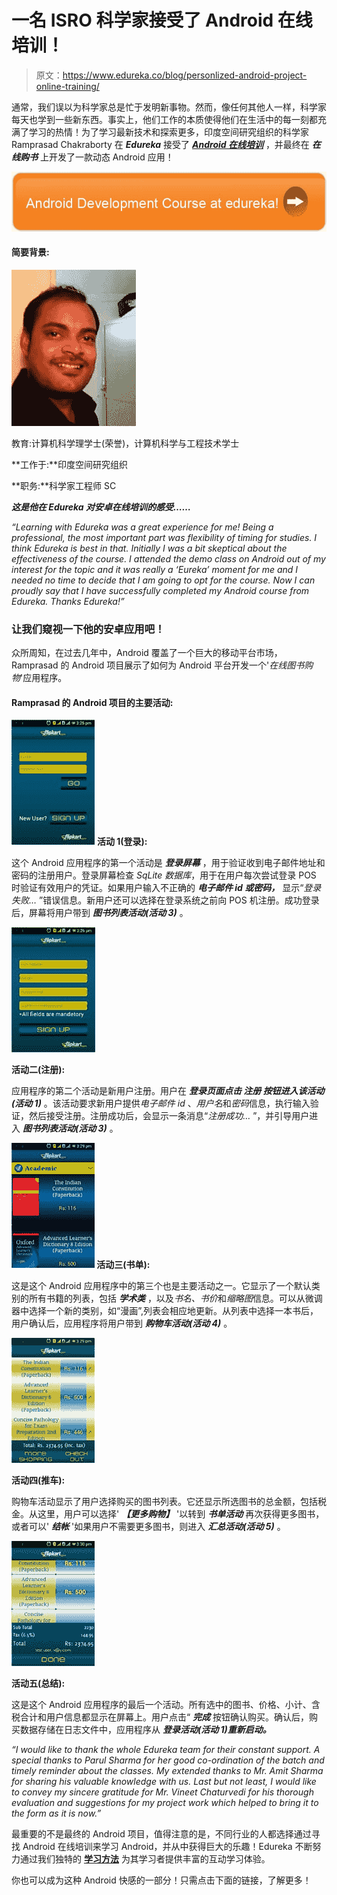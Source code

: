 # 一名 ISRO 科学家接受了 Android 在线培训！

> 原文：<https://www.edureka.co/blog/personlized-android-project-online-training/>

通常，我们误以为科学家总是忙于发明新事物。然而，像任何其他人一样，科学家每天也学到一些新东西。事实上，他们工作的本质使得他们在生活中的每一刻都充满了学习的热情！为了学习最新技术和探索更多，印度空间研究组织的科学家 Ramprasad Chakraborty 在 ***Edureka*** 接受了 [***Android 在线培训***](https://www.edureka.co/android-development-certification-course) ，并最终在 ***在线购书*** 上开发了一款动态 Android 应用！

[![Android Development course at edureka](img/e61ac519156cd49e3e68699b30612f9c.png "Android Development course at edureka")](https://www.edureka.co/android-development-certification-course)

#### 简要背景:

![Android Online Training](img/3c859f23d21f574daa7495c370dd16bd.png "Android Online Training")

教育:计算机科学理学士(荣誉)，计算机科学与工程技术学士

**工作于:**印度空间研究组织

**职务:**科学家工程师 SC

***这是他在 Edureka 对安卓在线培训的感受……***

*“Learning with Edureka was a great experience for me! Being a professional, the most important part was flexibility of timing for studies. I think Edureka is best in that. Initially I was a bit skeptical about the effectiveness of the course. I attended the demo class on Android out of my interest for the topic and it was really a ‘Eureka’ moment for me and I needed no time to decide that I am going to opt for the course. Now I can proudly say that I have successfully completed my Android course from Edureka. Thanks Edureka!”*

### 让我们窥视一下他的安卓应用吧！

众所周知，在过去几年中，Android 覆盖了一个巨大的移动平台市场，Ramprasad 的 Android 项目展示了如何为 Android 平台开发一个'*在线图书购物*'应用程序。

#### Ramprasad 的 Android 项目的主要活动:

![Android Application Activity_1](img/e1f9c6e4a9346c4cd7886fe1ecc7aed0.png "Android Application Activity_1")  **活动 1(登录):**

这个 Android 应用程序的第一个活动是 ***登录屏幕*** ，用于验证收到电子邮件地址和密码的注册用户。登录屏幕检查 *SqLite 数据库*，用于在用户每次尝试登录 POS 时验证有效用户的凭证。如果用户输入不正确的 ***电子邮件 id 或密码，*** 显示“*登录失败…* ”错误信息。新用户还可以选择在登录系统之前向 POS 机注册。成功登录后，屏幕将用户带到 ***图书列表活动(活动 3)*** 。

**![Android Application Activity_2](img/29236a6a635eee5aea0823d91c31eac7.png "Android Application Activity_2")**

**活动二(注册):**

应用程序的第二个活动是新用户注册。用户在 ***登录页面点击 ***注册*** 按钮进入该活动(活动 1)*** 。该活动要求新用户提供*电子邮件 id* 、*用户名*和*密码*信息，执行输入验证，然后接受注册。注册成功后，会显示一条消息“*注册成功…* ”，并引导用户进入 ***图书列表活动(活动 3)*** 。

**![Android Application Activity_3](img/1366a3e67bafe88fa025737453943a5d.png "Android Application Activity_3") 活动三(书单):**

这是这个 Android 应用程序中的第三个也是主要活动之一。它显示了一个默认类别的所有书籍的列表，包括 ***学术类*** ，以及*书名、书价*和*缩略图*信息。可以从微调器中选择一个新的类别，如“漫画”,列表会相应地更新。从列表中选择一本书后，用户确认后，应用程序将用户带到 ***购物车活动(活动 4)*** 。

![Android Application Activity_4](img/3f808ac52d5331852bc309104b05ce87.png "Android Application Activity_4")

**活动四(推车):**

购物车活动显示了用户选择购买的图书列表。它还显示所选图书的总金额，包括税金。从这里，用户可以选择' ***【更多购物】*** '以转到 ***书单活动*** 再次获得更多图书，或者可以' ***结帐*** '如果用户不需要更多图书，则进入 ***汇总活动(活动 5)*** 。

![Android Application Activity_5](img/0c0faf82e9959aa7645840fca6493a2b.png "Android Application Activity_5")

**活动五(总结):**

这是这个 Android 应用程序的最后一个活动。所有选中的图书、价格、小计、含税合计和用户信息都显示在屏幕上。用户点击“ ***完成*** 按钮确认购买。确认后，购买数据存储在日志文件中，应用程序从 ***登录活动(活动 1)重新启动。***

*“I would like to thank the whole Edureka team for their constant support. A special thanks to Parul Sharma for her good co-ordination of the batch and timely reminder about the classes. My extended thanks to Mr. Amit Sharma for sharing his valuable knowledge with us. Last but not least, I would like to convey my sincere gratitude for Mr. Vineet Chaturvedi for his thorough evaluation and suggestions for my project work which helped to bring it to the form as it is now.”*

最重要的不是最终的 Android 项目，值得注意的是，不同行业的人都选择通过寻找 Android 在线培训来学习 Android，并从中获得巨大的乐趣！Edureka 不断努力通过我们独特的 [**学习方法**](https://www.edureka.co/blog/edurekas-learning-methodology-on-online-learning/) 为其学习者提供丰富的互动学习体验。

你也可以成为这种 Android 快感的一部分！只需点击下面的链接，了解更多！